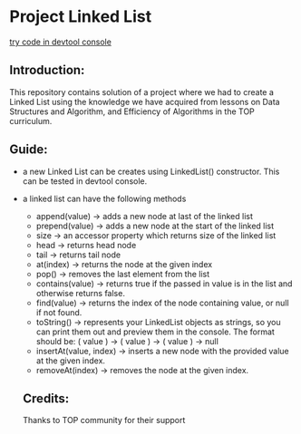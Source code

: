 # Project Linked List
[try code in devtool console](https://yashu483.github.io/linked-list/)

## Introduction:

This repository contains solution of a project where we had to create a Linked List using the knowledge we have acquired from lessons on Data Structures and Algorithm, and Efficiency of Algorithms in the TOP curriculum.

## Guide:

- a new Linked List can be creates using LinkedList() constructor. This can be tested in devtool console.
- a linked list can have the following methods
  - append(value) -> adds a new node at last of the linked list
  - prepend(value) -> adds a new node at the start of the linked list
  - size -> an accessor property which returns size of the linked list
  - head -> returns head node
  - tail -> returns tail node
  - at(index) -> returns the node at the given index
  - pop() -> removes the last element from the list
  - contains(value) -> returns true if the passed in value is in the list and otherwise returns false.
  - find(value) -> returns the index of the node containing value, or null if not found.
  - toString() -> represents your LinkedList objects as strings, so you can print them out and preview them in the console. The format should be: ( value ) -> ( value ) -> ( value ) -> null
  - insertAt(value, index) -> inserts a new node with the provided value at the given index.
  - removeAt(index) -> removes the node at the given index.

  ## Credits:

  Thanks to TOP community for their support
